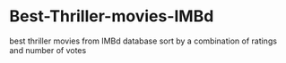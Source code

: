 # Best-Thriller-movies-IMBd
best thriller movies from IMBd database sort by a combination of ratings and number of votes
